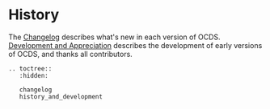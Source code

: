 # History

The [Changelog](changelog) describes what's new in each version of OCDS. [Development and Appreciation](history_and_development) describes the development of early versions of OCDS, and thanks all contributors.

```{eval-rst}
.. toctree::
   :hidden:

   changelog
   history_and_development
```
